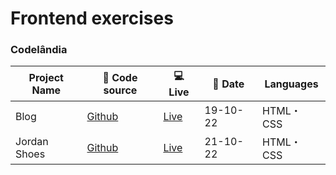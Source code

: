 # Frontend exercises

### Codelândia
| Project Name  | 💾 Code source   | 💻 Live  | 📅 Date  | Languages
| ------------ | ------------ | ------------ | ------------ | ------------ |
| Blog  | [Github](https://github.com/lgolin/frontend-projects/tree/main/01-blog)   | [Live](https://lgolin.github.io/frontend-projects/01-blog)  | 19-10-22 | HTML・CSS|
| Jordan Shoes  | [Github](https://github.com/lgolin/frontend-projects/tree/main/02-JordanShoes)   | [Live](https://lgolin.github.io/frontend-projects/02-JordanShoes)  | 21-10-22 |  HTML・CSS |

